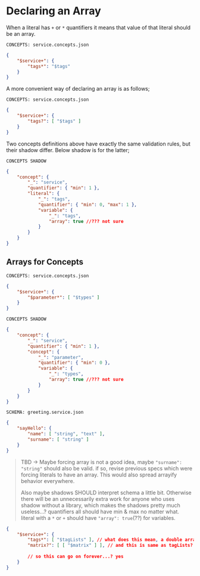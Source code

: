 # Declaring an Array

When a literal has `+` or `*` quantifiers it means that value of that literal
should be an array.

`CONCEPTS: service.concepts.json`

```json
{
    "$service+": {
        "tags*": "$tags"
    }
}
```

A more convenient way of declaring an array is as follows;

`CONCEPTS: service.concepts.json`

```json
{
    "$service+": {
        "tags?": [ "$tags" ]
    }
}
```

Two concepts definitions above have exactly the same validation rules, but their
shadow differ. Below shadow is for the latter;

`CONCEPTS SHADOW`

```json
{
    "concept": {
        "_": "service",
        "quantifier": { "min": 1 },
        "literal": {
            "_": "tags",
            "quantifier": { "min": 0, "max": 1 },
            "variable": {
                "_": "tags",
                "array": true //??? not sure
            }
        }
    }
}
```

## Arrays for Concepts

`CONCEPTS: service.concepts.json`

```json
{
    "$service+": {
        "$parameter*": [ "$types" ]
    }
}
```

`CONCEPTS SHADOW`

```json
{
    "concept": {
        "_": "service",
        "quantifier": { "min": 1 },
        "concept": {
            "_": "parameter",
            "quantifier": { "min": 0 },
            "variable": {
                "_": "types",
                "array": true //??? not sure
            }
        }
    }
}
```

`SCHEMA: greeting.service.json`

```json
{
    "sayHello": {
        "name": [ "string", "text" ],
        "surname": [ "string" ]
    }
}
```

> TBD -> Maybe forcing array is not a good idea, maybe `"surname": "string"`
> should also be valid. if so, revise previous specs which were forcing literals
> to have an array. This would also spread arrayify behavior everywhere.
>
> Also maybe shadows SHOULD interpret schema a little bit. Otherwise there will
> be an unnecessarily extra work for anyone who uses shadow without a library,
> which makes the shadows pretty much useless...? quantifiers all should have
> min & max no matter what. literal with a `*` or `+` should have
> `"array": true`(??) for variables.

```json
{
    "$service+": {
        "tags*": [ "$tagLists" ], // what does this mean, a double array?
        "matrix?": [ [ "$matrix" ] ], // and this is same as tagLists?
        
        // so this can go on forever...? yes
    }
}
```
